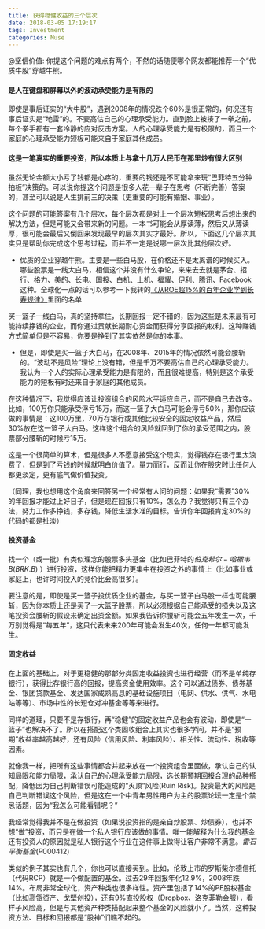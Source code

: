 ```yaml
---
title: 获得稳健收益的三个层次
date: 2018-03-05 17:19:17
tags: Investment
categories: Muse
---
```

@坚信价值: 你提这个问题的难点有两个，不然的话随便哪个网友都能推荐一个“优质牛股”穿越牛熊。

#### 是人在键盘和屏幕以外的波动承受能力是有限的

即使是事后证实的“大牛股”，遇到2008年的情况跌个60%是很正常的，何况还有事后证实是“地雷”的。不要高估自己的心理承受能力。直到脸上被揍了一拳之前，每个拳手都有一套冷静的应对反击方案。人的心理承受能力是有极限的，而且一个家庭的心理承受能力短板可能来自于家庭其他成员。

#### 这是一笔真实的重要投资，所以本质上与拿十几万人民币在那里炒有很大区别

虽然无论金额大小亏了钱都是心疼的，重要的钱还是不可能拿来玩“巴菲特五分钟拍板”决策的。可以说你提这个问题是很多人花一辈子在思考（不断完善）答案的，甚至可以说是人生排前三的决策（更重要的可能有婚姻、事业）。

这个问题的可能答案有几个层次，每个层次都是对上一个层次短板思考后想出来的解决方法，但是可能又会带来新的问题。一本书可能会从厚读薄，然后又从薄读厚，很可能会最后又倒回来发现最早的层次其实才最好。所以，下面这几个层次其实只是帮助你完成这个思考过程，而并不一定是说哪一层次比其他层次好。

* 优质的企业穿越牛熊。主要是一些白马股，在价格还不是太离谱的时候买入。哪些股票是一线大白马，相信这个并没有什么争论，来来去去就是茅台、招行、格力、美的、长电、国投、白机、上机、福耀、伊利、腾讯、Facebook这种。全球化一点的话可以参考一下我转的[《从ROE超15%的百年企业学到长寿规律》](https://xueqiu.com/4206051491/102258060)里面的名单

买一篮子一线白马，真的坚持拿住，长期回报一定不错的，因为这些是未来最有可能持续挣钱的企业，而你通过贡献长期耐心资金而获得分享回报的权利。这种赚钱方式简单但是不容易，你要是挣到了其实依然是你的本事。

* 但是，即使是买一篮子大白马，在2008年、2015年的情况依然可能会腰斩的。“波动不是风险”理论上没有错，但是千万不要高估自己的心理承受能力。我认为一个人的实际心理承受能力是有限的，而且很难提高，特别是这个承受能力的短板有时还来自于家庭的其他成员。

在这种情况下，我觉得应该让投资组合的风险水平适应自己，而不是自己去改变。比如，100万你只能承受浮亏15万，而这一篮子大白马可能会浮亏50%，那你应该做的事情是：这100万里，70万存银行或其他比较安全的固定收益产品，然后30%放在这一篮子大白马。这样这个组合的风险就回到了你的承受范围之内，股票部分腰斩的时候亏15万。

这是一个很简单的算术，但是很多人不愿意接受这个现实，觉得钱存在银行里太浪费了，但是到了亏钱的时候就明白价值了。量力而行，反而让你在股灾时比任何人都更淡定，更有底气做价值投资。

（同理，我也想用这个角度来回答另一个经常有人问的问题：如果我“需要”30%的年回报才能过上好日子，但是现在回报只有10%，怎么办？我觉得只有三个办法，努力工作多挣钱，多存钱，降低生活水准的目标。告诉你年回报肯定30%的代码的都是扯淡）

#### 投资基金

找一个（或一批）有类似理念的股票多头基金（比如巴菲特的$伯克希尔-哈撒韦B(BRK.B)$ ）进行投资，这样你能把精力更集中在投资之外的事情上（比如事业或家庭上，也许时间投入的竞价比会高很多）。

要注意的是，即使是买一篮子投优质企业的基金，与买一篮子白马股一样也可能腰斩，因为你本质上还是买了一大篮子股票，所以必须根据自己能承受的损失以及这笔投资会腰斩的假设来确定出资金额。如果我告诉你腰斩可能会五年发生一次，千万别觉得是“每五年”，这只代表未来200年可能会发生40次，任何一年都可能发生。

#### 固定收益

在上面的基础上，对于更稳健的那部分类固定收益投资也进行经营（而不是单纯存银行），获得比存银行高的回报，提高资金使用效率。这个可以通过债券、债券基金、银团贷款基金、发达国家成熟高息的基础设施项目（电网、供水、供气、水电站等等）、市场中性的长短仓对冲基金等等来进行。

同样的道理，只要不是存银行，再“稳健”的固定收益产品也会有波动，即使是“一篮子”也解决不了。所以在搭配这个类固收组合上其实也很多学问，并不是“预期”收益率越高越好，还有风险（信用风险、利率风险）、相关性、流动性、税收等因素。

就像我一样，把所有这些事情都合并起来放在一个投资组合里面做，承认自己的认知局限和能力局限，承认自己的心理承受能力局限，选长期预期回报合理的品种搭配，降低因为自己判断错误可能造成的“灭顶”风险(Ruin Risk)。投资最大的风险是自己判断错误这个风险，但是这在一个中青年男性用户为主的股票论坛一定是个禁忌话题，因为“我怎么可能看错呢？”

我经常觉得我并不是在做投资（如果说投资指的是亲自炒股票、炒债券），也并不想“做”投资，而只是在做一个私人银行应该做的事情。唯一能解释为什么我的基金还有投资人的原因就是私人银行这个行业在这件事上做得让客户非常不满意。$雷石平衡基金(P000412)$ 

类似的例子其实也有几个，你也可以直接买到。比如，伦敦上市的罗斯柴尔德信托（代码RCP）就是一个做配置的基金。过去29年回报年化12.9%，2008年跌14%。布局非常全球化，资产种类也很多样性。资产里包括了14%的PE股权基金（比如高瓴资产、戈壁创投），还有9%直投股权（Dropbox、洛克菲勒金服），看样子风险高，但是与其他资产种类搭配起来整个基金的风险就小了。当然，这种投资方法、目标和回报都是“股神”们瞧不起的。
